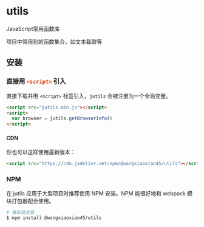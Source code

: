 # utils




JavaScript常用函数库

项目中常用到的函数集合，如文本截取等


## 安装

### 直接用  <code style='color: #d63200'>&lt;script&gt;</code>  引入

直接下载并用 `<script>` 标签引入，`jutils` 会被注册为一个全局变量。

``` html
<script src="jutils.min.js"></script>
<script>
  var browser = jutils.getBrowserInfo()
</script>
```

#### CDN

你也可以这样使用最新版本：

```html
<script src="https://cdn.jsdelivr.net/npm/@wangxiaoxiao45/utils"></script>
```



### NPM

在 jutils 应用于大型项目时推荐使用 NPM 安装。NPM 能很好地和 webpack 模块打包器配合使用。

``` bash
# 最新稳定版
$ npm install @wangxiaoxiao45/utils
```
